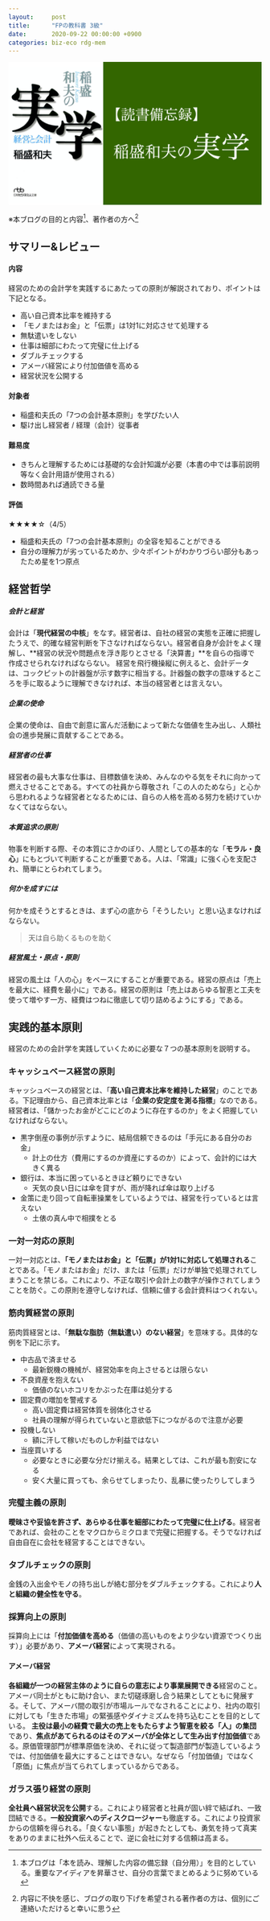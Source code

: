 ```yaml
---
layout:     post
title:      "FPの教科書 3級"
date:       2020-09-22 00:00:00 +0900
categories: biz-eco rdg-mem
---
```


![thumbnail](/assets/2020-09-22-inamori-kazuo-no-jitsugaku/thumbnail.png)

※本ブログの目的と内容[^1]、著作者の方へ[^2]

[^1]: 本ブログは「本を読み、理解した内容の備忘録（自分用）」を目的としている。重要なアイディアを昇華させ、自分の言葉でまとめるように努めている

[^2]: 内容に不快を感じ、ブログの取り下げを希望される著作者の方は、個別にご連絡いただけると幸いに思う

## サマリー&レビュー
#### 内容
経営のための会計学を実践するにあたっての原則が解説されており、ポイントは下記となる。
- 高い自己資本比率を維持する
- 「モノまたはお金」と「伝票」は1対1に対応させて処理する
- 無駄遣いをしない
- 仕事は細部にわたって完璧に仕上げる
- ダブルチェックする
- アメーバ経営により付加価値を高める
- 経営状況を公開する

#### 対象者
- 稲盛和夫氏の「7つの会計基本原則」を学びたい人
- 駆け出し経営者 / 経理（会計）従事者

#### 難易度
- きちんと理解するためには基礎的な会計知識が必要（本書の中では事前説明等なく会計用語が使用される）
- 数時間あれば通読できる量

#### 評価
★★★★☆（4/5）
- 稲盛和夫氏の「7つの会計基本原則」の全容を知ることができる
- 自分の理解力が劣っているためか、少々ポイントがわかりづらい部分もあったため星を1つ原点


## 経営哲学
##### 会計と経営
会計は「**現代経営の中核**」をなす。経営者は、自社の経営の実態を正確に把握したうえで、的確な経営判断を下さなければならない。経営者自身が会計をよく理解し、**経営の状況や問題点を浮き彫りとさせる「決算書」**を自らの指導で作成させられなければならない。
経営を飛行機操縦に例えると、会計データは、コックピットの計器盤が示す数字に相当する。計器盤の数字の意味するところを手に取るように理解できなければ、本当の経営者とは言えない。
##### 企業の使命
企業の使命は、自由で創意に富んだ活動によって新たな価値を生み出し、人類社会の進歩発展に貢献することである。
##### 経営者の仕事
経営者の最も大事な仕事は、目標数値を決め、みんなのやる気をそれに向かって燃えさせることである。すべての社員から尊敬され「この人のためなら」と心から思われるような経営者となるためには、自らの人格を高める努力を続けていかなくてはならない。
##### 本質追求の原則
物事を判断する際、その本質にさかのぼり、人間としての基本的な「**モラル・良心**」にもとづいて判断することが重要である。人は、「常識」に強く心を支配され、簡単にとらわれてしまう。
##### 何かを成すには
何かを成そうとするときは、まず心の底から「そうしたい」と思い込まなければならない。
> 天は自ら助くるものを助く

##### 経営風土・原点・原則
経営の風土は「人の心」をベースにすることが重要である。経営の原点は「売上を最大に、経費を最小に」である。経営の原則は「売上はあらゆる智恵と工夫を使って増やす一方、経費はつねに徹底して切り詰めるようにする」である。


## 実践的基本原則
経営のための会計学を実践していくために必要な７つの基本原則を説明する。

### キャッシュベース経営の原則
キャッシュベースの経営とは、「**高い自己資本比率を維持した経営**」のことである。下記理由から、自己資本比率とは「**企業の安定度を測る指標**」なのである。経営者は、「儲かったお金がどこにどのように存在するのか」をよく把握していなければならない。
- 黒字倒産の事例が示すように、結局信頼できるのは「手元にある自分のお金」
    - 計上の仕方（費用にするのか資産にするのか）によって、会計的には大きく異る
- 銀行は、本当に困っているときほど頼りにできない
    - 天気の良い日には傘を貸すが、雨が降れば傘は取り上げる
- 金策に走り回って自転車操業をしているようでは、経営を行っているとは言えない
    - 土俵の真ん中で相撲をとる

### 一対一対応の原則
一対一対応とは、**「モノまたはお金」と「伝票」が1対1に対応して処理される**ことである。「モノまたはお金」だけ、または「伝票」だけが単独で処理されてしまうことを禁じる。これにより、不正な取引や会計上の数字が操作されてしまうことを防ぐ。この原則を遵守しなければ、信頼に値する会計資料はつくれない。

### 筋肉質経営の原則
筋肉質経営とは、「**無駄な脂肪（無駄遣い）のない経営**」を意味する。具体的な例を下記に示す。
- 中古品で済ませる
    - 最新鋭機の機械が、経営効率を向上させるとは限らない
- 不良資産を抱えない
    - 価値のないホコリをかぶった在庫は処分する
- 固定費の増加を警戒する
    - 高い固定費は経営体質を弱体化させる
    - 社員の理解が得られていないと意欲低下につながるので注意が必要
- 投機しない
    - 額に汗して稼いだものしか利益ではない
- 当座買いする
    - 必要なときに必要な分だけ揃える。結果としては、これが最も割安になる
    - 安く大量に買っても、余らせてしまったり、乱暴に使ったりしてしまう

### 完璧主義の原則
**曖昧さや妥協を許さず、あらゆる仕事を細部にわたって完璧に仕上げる**。経営者であれば、会社のことをマクロからミクロまで完璧に把握する。そうでなければ自由自在に会社を経営することはできない。

### タブルチェックの原則
金銭の入出金やモノの持ち出しが絡む部分をダブルチェックする。これにより**人と組織の健全性を守る**。

### 採算向上の原則
採算向上には「**付加価値を高める**（価値の高いものをより少ない資源でつくり出す）」必要があり、**アメーバ経営**によって実現される。
#### アメーバ経営
**各組織が一つの経営主体のように自らの意志により事業展開できる**経営のこと。アメーバ同士がともに助け合い、また切磋琢磨し合う結果としてともに発展する。そして、アメーバ間の取引が市場ルールでなされることにより、社内の取引に対しても「生きた市場」の緊張感やダイナミズムを持ち込むことを目的としている。
**主役は最小の経費で最大の売上をもたらすよう智恵を絞る「人」の集団**であり、**焦点があてられるのはそのアメーバが全体として生み出す付加価値**である。原価管理部門が標準原価を決め、それに従って製造部門が製造しているようでは、付加価値を最大にすることはできない。なぜなら「付加価値」ではなく「原価」に焦点が当てられてしまっているからである。

### ガラス張り経営の原則
**全社員へ経営状況を公開**する。これにより経営者と社員が固い絆で結ばれ、一致団結できる。**一般投資家へのディスクロージャー**も徹底する。これにより投資家からの信頼を得られる。「良くない事態」が起きたとしても、勇気を持って真実をありのままに社外へ伝えることで、逆に会社に対する信頼は高まる。

